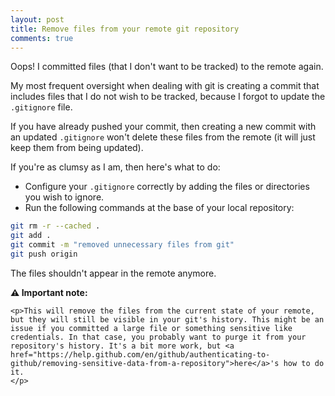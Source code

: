 ```yaml
---
layout: post
title: Remove files from your remote git repository
comments: true
---
```


Oops! I committed files (that I don't want to be tracked) to the remote again.

My most frequent oversight when dealing with git is creating a commit that includes files that I do not wish to be tracked, because I forgot to update the `.gitignore` file.

If you have already pushed your commit, then creating a new commit with an updated `.gitignore` won't delete these files from the remote (it will just keep them from being updated).

If you're as clumsy as I am, then here's what to do:

* Configure your `.gitignore` correctly by adding the files or directories you wish to ignore.
* Run the following commands at the base of your local repository:
```bash
git rm -r --cached .
git add .
git commit -m "removed unnecessary files from git"
git push origin
```

The files shouldn't appear in the remote anymore.

<div class="message">
    <strong>⚠️ Important note:</strong>

    <p>This will remove the files from the current state of your remote, but they will still be visible in your git's history. This might be an issue if you committed a large file or something sensitive like credentials. In that case, you probably want to purge it from your repository's history. It's a bit more work, but <a href="https://help.github.com/en/github/authenticating-to-github/removing-sensitive-data-from-a-repository">here</a>'s how to do it. 
    </p>
</div>
